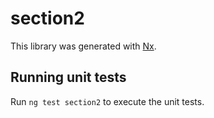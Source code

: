 # section2

This library was generated with [Nx](https://nx.dev).

## Running unit tests

Run `ng test section2` to execute the unit tests.
